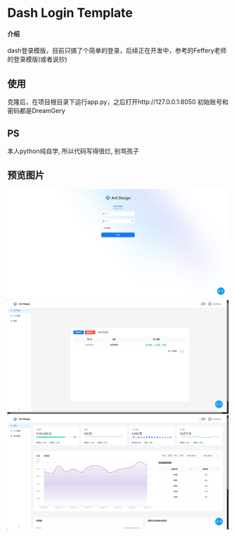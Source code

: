 # Dash Login Template

#### 介绍
dash登录模版，目前只搞了个简单的登录，后续正在开发中，参考的Feffery老师的登录模版(或者说抄)


## 使用
克隆后，在项目根目录下运行app.py，之后打开http://127.0.0.1:8050
初始账号和密码都是DreamGery


## PS
本人python纯自学, 所以代码写得很烂, 别骂孩子


## 预览图片
![输入图片说明](demo_picture/1.jpg)
![输入图片说明](demo_picture/2.jpg)
![输入图片说明](demo_picture/3.jpg)
